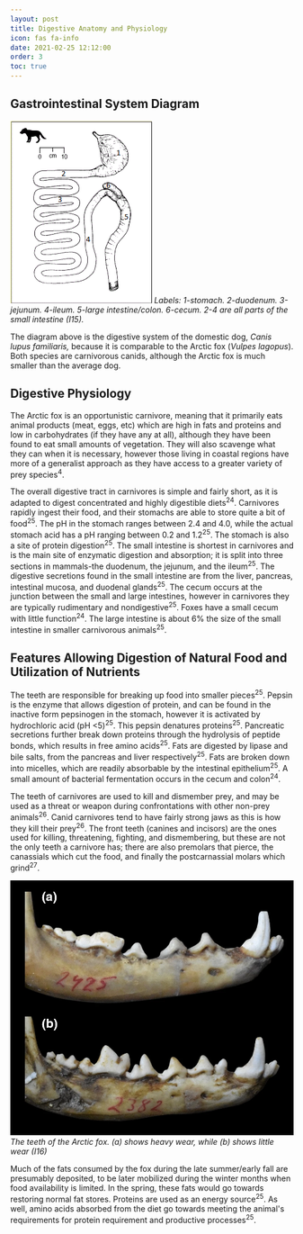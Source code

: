 ```yaml
---
layout: post
title: Digestive Anatomy and Physiology
icon: fas fa-info
date: 2021-02-25 12:12:00
order: 3
toc: true
---
```

## Gastrointestinal System Diagram

![GIT](/assets/img/DogGIT.gif)
_Labels: 1-stomach. 2-duodenum. 3-jejunum. 4-ileum. 5-large intestine/colon. 6-cecum. 2-4 are all parts of the small intestine (I15)._

The diagram above is the digestive system of the domestic dog, _Canis lupus familiaris,_ because it is comparable to the Arctic fox (_Vulpes lagopus_). Both species are carnivorous canids, although the Arctic fox is much smaller than the average dog.

## Digestive Physiology
The Arctic fox is an opportunistic carnivore, meaning that it primarily eats animal products (meat, eggs, etc) which are high in fats and proteins and low in carbohydrates (if they have any at all), although they have been found to eat small amounts of vegetation. They will also scavenge what they can when it is necessary, however those living in coastal regions have more of a generalist approach as they have access to a greater variety of prey species<sup>4</sup>.

The overall digestive tract in carnivores is simple and fairly short, as it is adapted to digest concentrated and highly digestible diets<sup>24</sup>. Carnivores rapidly ingest their food, and their stomachs are able to store quite a bit of food<sup>25</sup>. The pH in the stomach ranges between 2.4 and 4.0, while the actual stomach acid has a pH ranging between 0.2 and 1.2<sup>25</sup>. The stomach is also a site of protein digestion<sup>25</sup>. The small intestine is shortest in carnivores and is the main site of enzymatic digestion and absorption; it is split into three sections in mammals-the duodenum, the jejunum, and the ileum<sup>25</sup>. The digestive secretions found in the small intestine are from the liver, pancreas, intestinal mucosa, and duodenal glands<sup>25</sup>. The cecum occurs at the junction between the small and large intestines, however in carnivores they are typically rudimentary and nondigestive<sup>25</sup>. Foxes have a small cecum with little function<sup>24</sup>. The large intestine is about 6% the size of the small intestine in smaller carnivorous animals<sup>25</sup>.

## Features Allowing Digestion of Natural Food and Utilization of Nutrients
The teeth are responsible for breaking up food into smaller pieces<sup>25</sup>. Pepsin is the enzyme that allows digestion of protein, and can be found in the inactive form pepsinogen in the stomach, however it is activated by hydrochloric acid (pH <5)<sup>25</sup>. This pepsin denatures proteins<sup>25</sup>. Pancreatic secretions further break down proteins through the hydrolysis of peptide bonds, which results in free amino acids<sup>25</sup>. Fats are digested by lipase and bile salts, from the pancreas and liver respectively<sup>25</sup>. Fats are broken down into micelles, which are readily absorbable by the intestinal epithelium<sup>25</sup>. A small amount of bacterial fermentation occurs in the cecum and colon<sup>24</sup>.

The teeth of carnivores are used to kill and dismember prey, and may be used as a threat or weapon during confrontations with other non-prey animals<sup>26</sup>. Canid carnivores tend to have fairly strong jaws as this is how they kill their prey<sup>26</sup>. The front teeth (canines and incisors) are the ones used for killing, threatening, fighting, and dismembering, but these are not the only teeth a carnivore has; there are also premolars that pierce, the canassials which cut the food, and finally the postcarnassial molars which grind<sup>27</sup>.

![teeth](/assets/img/teeth.webp)
_The teeth of the Arctic fox. (a) shows heavy wear, while (b) shows little wear (I16)_

Much of the fats consumed by the fox during the late summer/early fall are presumably deposited, to be later mobilized during the winter months when food availability is limited. In the spring, these fats would go towards restoring normal fat stores. Proteins are used as an energy source<sup>25</sup>. As well, amino acids absorbed from the diet go towards meeting the animal's requirements for protein requirement and productive processes<sup>25</sup>.
